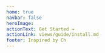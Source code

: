 ```yaml
---
home: true
navbar: false
heroImage:
actionText: Get Started →
actionLink: views/guide/install.md
footer: Inspired by Ch
---
```


<ClientOnly>
  <ch-home/>
</ClientOnly>
